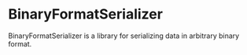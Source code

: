 BinaryFormatSerializer
======================

BinaryFormatSerializer is a library for serializing data in arbitrary binary format.
